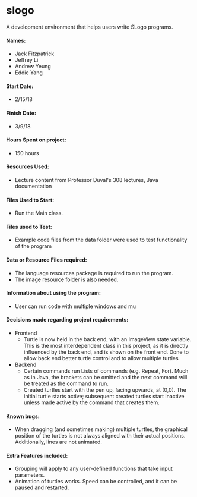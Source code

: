 # slogo

A development environment that helps users write SLogo programs.

#### Names:
- Jack Fitzpatrick
- Jeffrey Li
- Andrew Yeung
- Eddie Yang

#### Start Date:
- 2/15/18

#### Finish Date:
- 3/9/18

#### Hours Spent on project:
- 150 hours

#### Resources Used: 
- Lecture content from Professor Duval's 308 lectures, Java documentation

#### Files Used to Start: 
- Run the Main class.

#### Files used to Test: 
- Example code files from the data folder were used to test functionality of the program

#### Data or Resource Files required: 
- The language resources package is required to run the program.
- The image resource folder is also needed.

#### Information about using the program: 
- User can run code with multiple windows and mu

#### Decisions made regarding project requirements:
- Frontend
	- Turtle is now held in the back end, with an ImageView state variable. This is the most interdependent class in this project, as it is directly influenced by the back end, and is shown on the front end. Done to allow back end better turtle control and to allow multiple turtles
- Backend
	- Certain commands run Lists of commands (e.g. Repeat, For). Much as in Java, the brackets can be omitted and the next command will be treated as the command to run.
	- Created turtles start with the pen up, facing upwards, at (0,0). The initial turtle starts active; subsequent created turtles start inactive unless made active by the command that creates them.

#### Known bugs:
- When dragging (and sometimes making) multiple turtles, the graphical position of the turtles is not always aligned with their actual positions. Additionally, lines are not animated.
#### Extra Features included:
- Grouping will apply to any user-defined functions that take input parameters.
- Animation of turtles works. Speed can be controlled, and it can be paused and restarted.